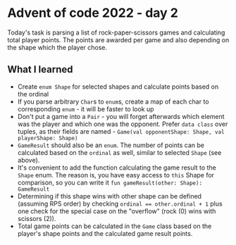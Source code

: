 # Advent of code 2022 - day 2

Today's task is parsing a list of rock-paper-scissors games and calculating total player points. The points are awarded
per game and also depending on the shape which the player chose.

## What I learned

* Create `enum Shape` for selected shapes and calculate points based on the ordinal
* If you parse arbitrary `Char`s to `enum`s, create a map of each char to corresponding `enum` - it will be faster to
  look up
* Don't put a game into a `Pair` - you will forget afterwards which element was the player and which one was the
  opponent. Prefer `data class` over tuples, as their fields are
  named - `Game(val opponentShape: Shape, val playerShape: Shape)`
* `GameResult` should also be an `enum`. The number of points can be calculated based on the `ordinal` as well, similar
  to selected `Shape` (see above).
* It's convenient to add the function calculating the game result to the `Shape` enum. The reason is, you have easy
  access to `this` Shape for comparison, so you can write it `fun gameResult(other: Shape): GameResult`
* Determining if this shape wins with other shape can be defined (assuming RPS order) by
  checking `ordinal == other.ordinal + 1` plus one check for the special case on the "overflow" (rock (0) wins with
  scissors (2)).
* Total game points can be calculated in the `Game` class based on the player's shape points and the calculated game
  result points.